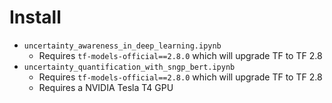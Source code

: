 Install
=======

* `uncertainty_awareness_in_deep_learning.ipynb`
    - Requires `tf-models-official==2.8.0` which will upgrade TF to TF 2.8
* `uncertainty_quantification_with_sngp_bert.ipynb`
    - Requires `tf-models-official==2.8.0` which will upgrade TF to TF 2.8
    - Requires a NVIDIA Tesla T4 GPU
